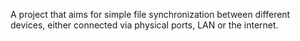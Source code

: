 A project that aims for simple file synchronization between different devices,
either connected via physical ports, LAN or the internet.


